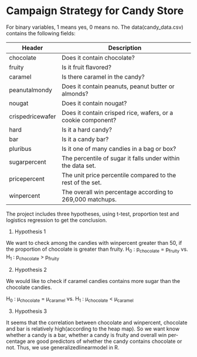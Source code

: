 # Campaign Strategy for Candy Store 

For binary variables, 1 means yes, 0 means no. The data(candy_data.csv) contains the following fields:

| **Header** | Description |
| --- | --- |
| chocolate | Does it contain chocolate? |
| fruity | Is it fruit flavored? |
|caramel	|Is there caramel in the candy?|
|peanutalmondy |	Does it contain peanuts, peanut butter or almonds?|
|nougat |	Does it contain nougat?|
|crispedricewafer|	Does it contain crisped rice, wafers, or a cookie component?|
|hard|	Is it a hard candy?|
|bar|	Is it a candy bar?|
|pluribus|	Is it one of many candies in a bag or box?|
|sugarpercent	| The percentile of sugar it falls under within the data set.|
|pricepercent|	The unit price percentile compared to the rest of the set.|
|winpercent|	The overall win percentage according to 269,000 matchups.|

The project includes three hypotheses, using t-test, proportion test and logistics regression to get the conclusion.

1. Hypothesis 1

We want to check among the candies with winpercent greater
than 50, if the proportion of chocolate is greater than fruity. 
H<sub>0</sub> : p<sub>chocolate</sub> = p<sub>fruity</sub> vs. H<sub>1</sub> : p<sub>chocolate</sub> > p<sub>fruity</sub>

2. Hypothesis 2

We would like to check if caramel candies contains more sugar than
the chocolate candies.

H<sub>0</sub> : &mu;<sub>chocolate</sub> = &mu;<sub>caramel</sub> vs. H<sub>1</sub> : &mu;<sub>chocolate</sub> < &mu;<sub>caramel</sub>


3. Hypothesis 3

It seems that the correlation between chocolate and winpercent, chocolate and bar is relatively
high(according to the heap map). So we want know whether a candy is a bar, whether a candy is fruity and overall win per-
centage are good predictors of whether the candy contains chocolate or not. Thus, we use generalizedlinearmodel in R.
